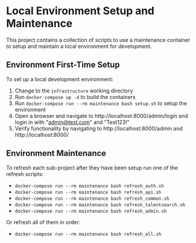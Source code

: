 # Local Environment Setup and Maintenance

This project contains a collection of scripts to use a maintenance container to setup and maintain a local environment for development.

## Environment First-Time Setup

To set up a local development environment:

 1. Change to the `infrastructure` working directory
 2. Run `docker-compose up -d` to build the containers
 3. Run `docker-compose run --rm maintenance bash setup.sh` to setup the environment
 4. Open a browser and navigate to http://localhost:8000/admin/login and login in with "admin@test.com" and "Test123!"
 5. Verify functionality by navigating to http://localhost:8000/admin and http://localhost:8000/

## Environment Maintenance

To refresh each sub-project after they have been setup run one of the refresh scripts:

 - `docker-compose run --rm maintenance bash refresh_auth.sh`
 - `docker-compose run --rm maintenance bash refresh_api.sh`
 - `docker-compose run --rm maintenance bash refresh_common.sh`
 - `docker-compose run --rm maintenance bash refresh_talentsearch.sh`
 - `docker-compose run --rm maintenance bash refresh_admin.sh`

Or refresh all of them in order:

 - `docker-compose run --rm maintenance bash refresh_all.sh`

